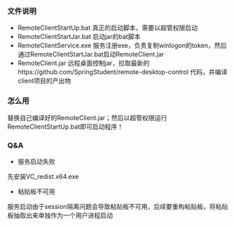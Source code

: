 ### 文件说明
* RemoteClientStartUp.bat  真正的启动脚本，需要以超管权限启动
* RemoteClientStartJar.bat 启动jar的bat脚本
* RemoteClientService.exe 服务注册exe，负责复制winlogon的token，然后通过RemoteClientStartJar.bat启动RemoteClient.jar
* RemoteClient.jar 远程桌面控制jar，拉取最新的https://github.com/SpringStudent/remote-desktop-control 代码，并编译client项目的产出物
### 怎么用

替换自己编译好的RemoteClient.jar；然后以超管权限运行RemoteClientStartUp.bat即可启动程序！

### Q&A

* 服务启动失败

先安装VC_redist.x64.exe

* 粘贴板不可用

服务启动由于session隔离问题会导致粘贴板不可用，后续要重构粘贴板，将粘贴板抽取出来单独作为一个用户进程启动
